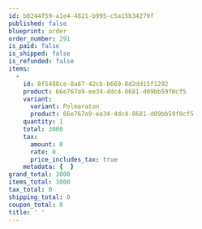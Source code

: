 ```yaml
---
id: b0244f59-a1e4-4821-b995-c5a15b34279f
published: false
blueprint: order
order_number: 291
is_paid: false
is_shipped: false
is_refunded: false
items:
  -
    id: 8f5488ce-8a87-42cb-b669-8d2dd15f1292
    product: 66e767a9-ee34-4dc4-8681-d09bb59f0cf5
    variant:
      variant: Polmaraton
      product: 66e767a9-ee34-4dc4-8681-d09bb59f0cf5
    quantity: 1
    total: 3000
    tax:
      amount: 0
      rate: 0
      price_includes_tax: true
    metadata: {  }
grand_total: 3000
items_total: 3000
tax_total: 0
shipping_total: 0
coupon_total: 0
title: ' '
---
```

